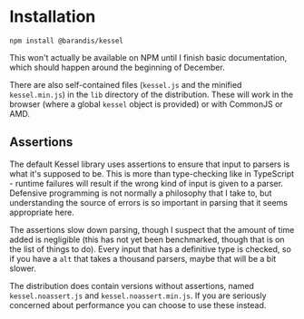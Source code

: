 <!--
 Copyright (c) 2020 Thomas J. Otterson
 
 This software is released under the MIT License.
 https://opensource.org/licenses/MIT
-->

# Installation

```
npm install @barandis/kessel
```

This won't actually be available on NPM until I finish basic documentation, which should happen around the beginning of December.

There are also self-contained files (`kessel.js` and the minified `kessel.min.js`) in the `lib` directory of the distribution. These will work in the browser (where a global `kessel` object is provided) or with CommonJS or AMD.

## Assertions

The default Kessel library uses assertions to ensure that input to parsers is what it's supposed to be. This is more than type-checking like in TypeScript - runtime failures will result if the wrong kind of input is given to a parser. Defensive programming is not normally a philosophy that I take to, but understanding the source of errors is so important in parsing that it seems appropriate here.

The assertions slow down parsing, though I suspect that the amount of time added is negligible (this has not yet been benchmarked, though that is on the list of things to do). Every input that has a definitive type is checked, so if you have a `alt` that takes a thousand parsers, maybe that will be a bit slower.

The distribution does contain versions without assertions, named `kessel.noassert.js` and `kessel.noassert.min.js`. If you are seriously concerned about performance you can choose to use these instead.
